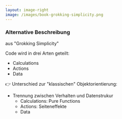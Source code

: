 ```yaml
---
layout: image-right
image: /images/book-grokking-simplicity.png
---
```


### Alternative Beschreibung

aus "Grokking Simplicity"

Code wird in drei Arten geteilt:

- Calculations
- Actions
- Data

👉 Unterschied zur "klassischen" Objektorientierung:

- Trennung zwischen Verhalten und Datenstrukur
  - Calculations: Pure Functions
  - Actions: Seiteneffekte
  - Data
